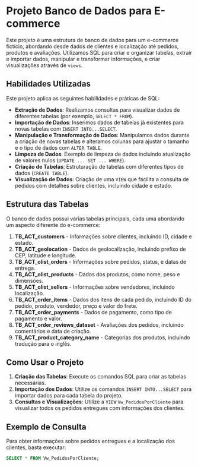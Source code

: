 # Projeto Banco de Dados para E-commerce

Este projeto é uma estrutura de banco de dados para um e-commerce fictício, abordando desde dados de clientes e localização até pedidos, produtos e avaliações. Utilizamos SQL para criar e organizar tabelas, extrair e importar dados, manipular e transformar informações, e criar visualizações através de `views`.

## Habilidades Utilizadas
Este projeto aplica as seguintes habilidades e práticas de SQL:

- **Extração de Dados**: Realizamos consultas para visualizar dados de diferentes tabelas (por exemplo, `SELECT * FROM`).
- **Importação de Dados**: Inserimos dados de tabelas já existentes para novas tabelas com `INSERT INTO...SELECT`.
- **Manipulação e Transformação de Dados**: Manipulamos dados durante a criação de novas tabelas e alteramos colunas para ajustar o tamanho e o tipo de dados com `ALTER TABLE`.
- **Limpeza de Dados**: Exemplo de limpeza de dados incluindo atualização de valores nulos (`UPDATE ... SET ... WHERE`).
- **Criação de Tabelas**: Estruturação de tabelas com diferentes tipos de dados (`CREATE TABLE`).
- **Visualização de Dados**: Criação de uma `VIEW` que facilita a consulta de pedidos com detalhes sobre clientes, incluindo cidade e estado.
  
## Estrutura das Tabelas
O banco de dados possui várias tabelas principais, cada uma abordando um aspecto diferente do e-commerce:

1. **TB_ACT_customers** - Informações sobre clientes, incluindo ID, cidade e estado.
2. **TB_ACT_geolocation** - Dados de geolocalização, incluindo prefixo de CEP, latitude e longitude.
3. **TB_ACT_olist_orders** - Informações sobre pedidos, status, e datas de entrega.
4. **TB_ACT_olist_products** - Dados dos produtos, como nome, peso e dimensões.
5. **TB_ACT_olist_sellers** - Informações sobre vendedores, incluindo localização.
6. **TB_ACT_order_items** - Dados dos itens de cada pedido, incluindo ID do pedido, produto, vendedor, preço e valor do frete.
7. **TB_ACT_order_payments** - Dados de pagamento, como tipo de pagamento e valor.
8. **TB_ACT_order_reviews_dataset** - Avaliações dos pedidos, incluindo comentários e data de criação.
9. **TB_ACT_product_category_name** - Categorias dos produtos, incluindo tradução para o inglês.

## Como Usar o Projeto

1. **Criação das Tabelas**: Execute os comandos SQL para criar as tabelas necessárias.
2. **Importação dos Dados**: Utilize os comandos `INSERT INTO...SELECT` para importar dados para cada tabela do projeto.
3. **Consultas e Visualizações**: Utilize a `VIEW` `Vw_PedidosPorCliente` para visualizar todos os pedidos entregues com informações dos clientes.

## Exemplo de Consulta

Para obter informações sobre pedidos entregues e a localização dos clientes, basta executar:

```sql
SELECT * FROM Vw_PedidosPorCliente;
